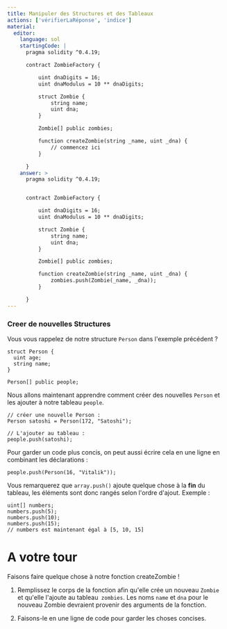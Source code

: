 ```yaml
---
title: Manipuler des Structures et des Tableaux
actions: ['vérifierLaRéponse', 'indice']
material:
  editor:
    language: sol
    startingCode: |
      pragma solidity ^0.4.19;

      contract ZombieFactory {

          uint dnaDigits = 16;
          uint dnaModulus = 10 ** dnaDigits;

          struct Zombie {
              string name;
              uint dna;
          }

          Zombie[] public zombies;

          function createZombie(string _name, uint _dna) {
              // commencez ici
          }

      }
    answer: >
      pragma solidity ^0.4.19;


      contract ZombieFactory {

          uint dnaDigits = 16;
          uint dnaModulus = 10 ** dnaDigits;

          struct Zombie {
              string name;
              uint dna;
          }

          Zombie[] public zombies;

          function createZombie(string _name, uint _dna) {
              zombies.push(Zombie(_name, _dna));
          }

      }
---
```


### Creer de nouvelles Structures

Vous vous rappelez de notre structure `Person` dans l'exemple précédent ?

```
struct Person {
  uint age;
  string name;
}

Person[] public people;
```

Nous allons maintenant apprendre comment créer des nouvelles `Person` et les ajouter à notre tableau `people`.

```
// créer une nouvelle Person :
Person satoshi = Person(172, "Satoshi");

// L'ajouter au tableau :
people.push(satoshi);
```
Pour garder un code plus concis, on peut aussi écrire cela en une ligne en combinant les déclarations :

```
people.push(Person(16, "Vitalik"));
```

Vous remarquerez que `array.push()` ajoute quelque chose à la **fin** du tableau, les éléments sont donc rangés selon l'ordre d'ajout. Exemple :

```
uint[] numbers;
numbers.push(5);
numbers.push(10);
numbers.push(15);
// numbers est maintenant égal à [5, 10, 15]
```

# A votre tour

Faisons faire quelque chose à notre fonction createZombie !

1. Remplissez le corps de la fonction afin qu'elle crée un nouveau `Zombie` et qu'elle l'ajoute au tableau` zombies`. Les noms `name` et `dna` pour le nouveau Zombie devraient provenir des arguments de la fonction.

2. Faisons-le en une ligne de code pour garder les choses concises.

